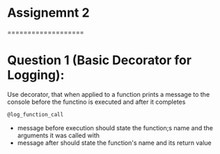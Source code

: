 # Assignemnt 2
===================

# Question 1 (Basic Decorator for Logging):
Use decorator, that when applied to a function prints a message to the console before the functino is executed and after it completes
```bash
@log_function_call
```
* message before execution should state the function;s name and the arguments it was called with
* message after should state the function's name and its return value